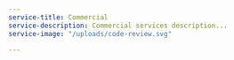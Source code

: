 ```yaml
---
service-title: Commercial
service-description: Commercial services description...
service-image: "/uploads/code-review.svg"

---
```

